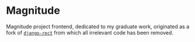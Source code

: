 # Magnitude

Magnitude project frontend, dedicated to my graduate work, originated as a fork of
[`django-rect`](https://git.droomo.com/moon/droomo-react/-/tags/last_mixed_version) 
from which all irrelevant code has been removed.
